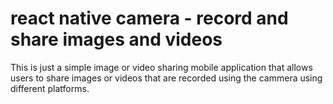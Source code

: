 # react native camera - record and share images and videos

This is just a simple image or video sharing mobile application that allows users to share images or videos that are recorded using the cammera using different platforms.
